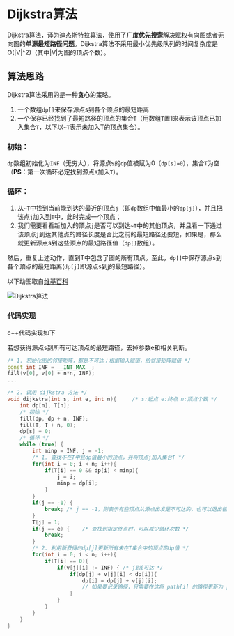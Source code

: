# Dijkstra算法

Dijkstra算法，译为迪杰斯特拉算法，使用了**广度优先搜索**解决赋权有向图或者无向图的**单源最短路径问题**。Dijkstra算法不采用最小优先级队列的时间复杂度是 O(|V|^2)（其中|V|为图的顶点个数）。

## 算法思路

Dijkstra算法采用的是一种**贪心**的策略。

1. 一个数组`dp[]`来保存源点s到各个顶点的最短距离
2. 一个保存已经找到了最短路径的顶点的集合`T`（用数组`T`置1来表示该顶点已加入集合`T`，以下以`~T`表示未加入T的顶点集合）。

### 初始：

`dp`数组初始化为`INF`（无穷大），将源点s的`dp`值被赋为0（`dp[s]=0`），集合`T`为空（**PS**：第一次循环必定找到源点s加入`T`）。

### 循环：

1. 从`~T`中找到当前能到达的最近的顶点`j`（即`dp`数组中值最小的`dp[j]`），并且把该点`j`加入到`T`中，此时完成一个顶点；
2. 我们需要看看新加入的顶点`j`是否可以到达`~T`中的其他顶点，并且看一下通过该顶点`j`到达其他点的路径长度是否比之前的最短路径还要短，如果是，那么就更新源点s到这些顶点的最短路径值（`dp[]`数组）。

然后，重复上述动作，直到T中包含了图的所有顶点。至此，`dp[]`中保存源点s到各个顶点的最短距离(`dp[j]`即源点s到j的最短路径）。

以下动图取自[维基百科](https://commons.wikimedia.org/wiki/File:Dijkstra_Animation.gif)

![Dijkstra算法](images/Dijkstra_Animation.gif)

### 代码实现

c++代码实现如下

若想获得源点s到所有可达顶点的最短路径，去掉参数e和相关判断。

```c++
/* 1. 初始化图的邻接矩阵，都是不可达；根据输入赋值，给邻接矩阵赋值 */
const int INF = __INT_MAX__;
fill(v[0], v[0] + n*n, INF);
...

/* 2. 调用 dijkstra 方法 */
void dijkstra(int s, int e, int n){     /* s:起点 e:终点 n:顶点个数 */
    int dp[n], T[n];
    /* 初始 */
    fill(dp, dp + n, INF);
    fill(T, T + n, 0);
    dp[s] = 0;
    /* 循环 */ 
    while (true) {
        int minp = INF, j = -1;
        /* 1. 查找不在T中且dp值最小的顶点，并将顶点j加入集合T */
        for(int i = 0; i < n; i++){
            if(T[i] == 0 && dp[i] < minp){
                j = i;
                minp = dp[i];
            }
        }
        if(j == -1) { 
            break; /* j == -1，则表示有些顶点从源点出发是不可达的，也可以退出循环 */
        }
        T[j] = 1;
        if(j == e) {    /* 查找到指定终点时，可以减少循环次数 */
            break;
        }
        /* 2. 利用新获得的dp[j]更新所有未在T集合中的顶点的dp值 */
        for(int i = 0; i < n; i++){ 
            if(T[i] == 0){  
                if(v[j][i] != INF) { /* j到i可达 */
                    if(dp[j] + v[j][i] < dp[i]){
                        dp[i] = dp[j] + v[j][i];
                        // 如果要记录路径，只需要在这将 path[i] 的路径更新为 path[j] + i;
                    }
                }
            }
        }
    }
}
```